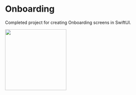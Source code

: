 # Onboarding
Completed project for creating  Onboarding screens in SwiftUI.



<img src="https://user-images.githubusercontent.com/44741544/149306892-4bf9f37c-cc73-4cf6-a881-19c061915b60.gif" width="200">
